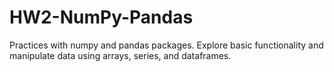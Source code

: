 # HW2-NumPy-Pandas
Practices with numpy and pandas packages. Explore basic functionality and manipulate data using arrays, series, and dataframes.
